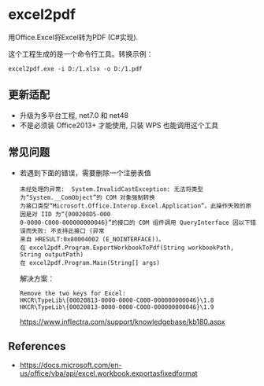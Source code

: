 # excel2pdf
用Office.Excel将Excel转为PDF (C#实现).

这个工程生成的是一个命令行工具。转换示例：
```
excel2pdf.exe -i D:/1.xlsx -o D:/1.pdf
```

## 更新适配

- 升级为多平台工程, net7.0 和 net48
- 不是必须装 Office2013+ 才能使用, 只装 WPS 也能调用这个工具


## 常见问题

- 若遇到下面的错误，需要删除一个注册表值
    ```
    未经处理的异常:  System.InvalidCastException: 无法将类型为“System.__ComObject”的 COM 对象强制转换
    为接口类型“Microsoft.Office.Interop.Excel.Application”。此操作失败的原因是对 IID 为“{000208D5-000
    0-0000-C000-000000000046}”的接口的 COM 组件调用 QueryInterface 因以下错误而失败: 不支持此接口 (异常
    来自 HRESULT:0x80004002 (E_NOINTERFACE))。
    在 excel2pdf.Program.ExportWorkbookToPdf(String workbookPath, String outputPath)
    在 excel2pdf.Program.Main(String[] args)
    ```
    解决方案：
    ```
    Remove the two keys for Excel:
    HKCR\TypeLib\{00020813-0000-0000-C000-000000000046}\1.8
    HKCR\TypeLib\{00020813-0000-0000-C000-000000000046}\1.9
    ```
    https://www.inflectra.com/support/knowledgebase/kb180.aspx

## References
- https://docs.microsoft.com/en-us/office/vba/api/excel.workbook.exportasfixedformat